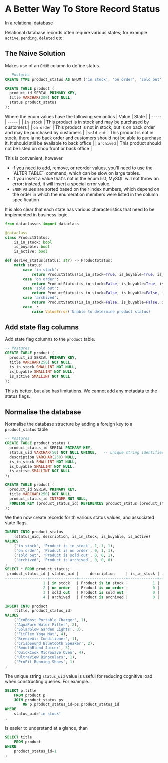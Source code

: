 # A Better Way To Store Record Status
In a relational database

Relational database records often require various states; for example `active`, `pending`, `deleted` etc.

## The Naive Solution

Makes use of an `ENUM` column to define status.
```sql
-- Postgres
CREATE TYPE product_status AS ENUM ('in stock', 'on order', 'sold out', 'archived');

CREATE TABLE product (
  product_id SERIAL PRIMARY KEY,
  title VARCHAR(200) NOT NULL,
  status product_status
);
```

Where the enum values have the following semantics
| Value | State |
| ----- | ----- |
| `in stock` | This product is in stock and may be purchased by customers |
| `on order` | This product is not in stock, but is on back order and may be purchased by customers |
| `sold out` | This product is not in stock, there ia no back order and customers should not be able to purchase it. It should still be available to back office |
| `archived` | This product should not be listed on shop front or back office |

This is convenient, however
- If you need to add, remove, or reorder values, you'll need to use the `ALTER TABLE`` command, which can be slow on large tables.
- If you insert a value that's not in the enum list, MySQL will not throw an error; instead, it will insert a special error value.
- `ENUM` values are sorted based on their index numbers, which depend on the order in which the enumeration members were listed in the column specification

It is also clear that each state has various characteristics that need to be implemented in business logic.
```python
from dataclasses import dataclass

@dataclass
class ProductStatus:
    is_in_stock: bool
    is_buyable: bool
    is_active: bool

def derive_status(status: str) -> ProductStatus:
    match status:
        case 'in stock':
            return ProductStatus(is_in_stock=True, is_buyable=True, is_active=True)
        case 'on order':
            return ProductStatus(is_in_stock=False, is_buyable=True, is_active=True)
        case 'sold out':
            return ProductStatus(is_in_stock=False, is_buyable=False, is_active=True)
        case 'archived':
            return ProductStatus(is_in_stock=False, is_buyable=False, is_active=False)
        case _:
            raise ValueError('Unable to determine product status)
```
## Add state flag columns
Add state flag columns to the `product` table.
```sql
-- Postgres
CREATE TABLE product (
  product_id SERIAL PRIMARY KEY,
  title VARCHAR(250) NOT NULL,
  is_in_stock SMALLINT NOT NULL,
  is_buyable SMALLINT NOT NULL,
  is_active SMALLINT NOT NULL
);
```

This is better, but also has limitations. We cannot add any metadata to the status flags.

## Normalise the database
Normalise the database structure by adding a foreign key to a `product_status` table
```sql
-- Postgres
CREATE TABLE product_status (
  product_status_id SERIAL PRIMARY KEY,
  status_uid VARCHAR(50) NOT NULL UNIQUE,   -- unique string identifier
  description VARCHAR(250) NULL,
  is_in_stock SMALLINT NOT NULL,
  is_buyable SMALLINT NOT NULL,
  is_active SMALLINT NOT NULL
);

CREATE TABLE product (
  product_id SERIAL PRIMARY KEY,
  title VARCHAR(250) NOT NULL,
  product_status_id INTEGER NOT NULL,
  FOREIGN KEY (product_status_id) REFERENCES product_status (product_status_id)
);
```
We then now create records for th various status values, and associated state flags.
```sql
INSERT INTO product_status
    (status_uid, description, is_in_stock, is_buyable, is_active)
VALUES
    ('in stock', 'Product is in stock', 1, 1, 1),
    ('on order', 'Product is on order', 0, 1, 1),
    ('sold out', 'Product is sold out', 0, 0, 1),
    ('archived', 'Product is archived', 0, 0, 0)
;
SELECT * FROM product_status;
 product_status_id | status_uid |     description     | is_in_stock | is_buyable | is_active
-------------------+------------+---------------------+-------------+------------+-----------
                 1 | in stock   | Product is in stock |           1 |          1 |         1
                 2 | on order   | Product is on order |           0 |          1 |         1
                 3 | sold out   | Product is sold out |           0 |          0 |         1
                 4 | archived   | Product is archived |           0 |          0 |         0

INSERT INTO product
    (title, product_status_id)
VALUES
    ('EcoBoost Portable Charger', 1),
    ('AquaPure Water Filter', 2),
    ('SolarGlow Garden Lights', 3),
    ('FitFlex Yoga Mat', 4),
    ('BreezeAir Conditioner', 1),
    ('CrispSound Bluetooth Speaker', 2),
    ('SmoothBlend Juicer', 3),
    ('QuickCook Microwave Oven', 4),
    ('UltraView Binoculars', 1),
    ('ProFit Running Shoes', 1)
;
```

The unique string `status_uid` value is useful for reducing cognitive load when constructing queries.
For example...
```sql
SELECT p.title
    FROM product p
    JOIN product_status ps
        ON p.product_status_id=ps.product_status_id
WHERE
    status_uid='in stock'
;
```
is easier to understand at a glance, than
```sql
SELECT title
    FROM product
WHERE
    product_status_id=1
;
```

